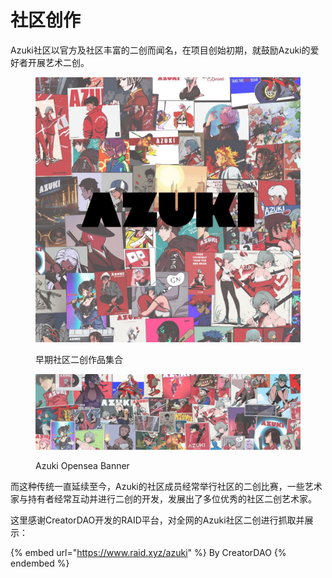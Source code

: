 # 社区创作

Azuki社区以官方及社区丰富的二创而闻名，在项目创始初期，就鼓励Azuki的爱好者开展艺术二创。

<figure><img src="../.gitbook/assets/image (16) (1).png" alt=""><figcaption><p>早期社区二创作品集合</p></figcaption></figure>

<figure><img src="../.gitbook/assets/image (2) (1).png" alt=""><figcaption><p>Azuki Opensea Banner</p></figcaption></figure>

而这种传统一直延续至今，Azuki的社区成员经常举行社区的二创比赛，一些艺术家与持有者经常互动并进行二创的开发，发展出了多位优秀的社区二创艺术家。

这里感谢CreatorDAO开发的RAID平台，对全网的Azuki社区二创进行抓取并展示：

{% embed url="https://www.raid.xyz/azuki" %}
By CreatorDAO
{% endembed %}
